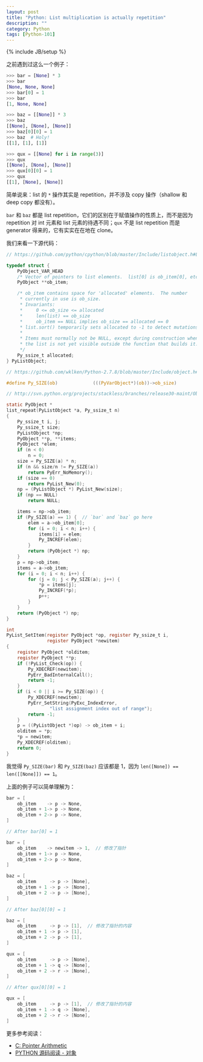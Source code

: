 ```yaml
---
layout: post
title: "Python: List multiplication is actually repetition"
description: ""
category: Python
tags: [Python-101]
---
```

{% include JB/setup %}

之前遇到过这么一个例子：

```python
>>> bar = [None] * 3
>>> bar
[None, None, None]
>>> bar[0] = 1
>>> bar
[1, None, None]
```

```python
>>> baz = [[None]] * 3
>>> baz
[[None], [None], [None]]
>>> baz[0][0] = 1
>>> baz  # Holy!
[[1], [1], [1]]
```

```python
>>> qux = [[None] for i in range(3)]
>>> qux
[[None], [None], [None]]
>>> qux[0][0] = 1
>>> qux
[[1], [None], [None]]
```

简单说来：list 的 `*` 操作其实是 repetition，并不涉及 copy 操作（shallow 和 deep copy 都没有）。

`bar` 和 `baz` 都是 list repetition，它们的区别在于赋值操作的性质上，而不是因为 repetition 对 int 元素和 list 元素的待遇不同；`qux` 不是 list repetition 而是 generator 得来的，它有实实在在地在 clone。

我们来看一下源代码：

```c
// https://github.com/python/cpython/blob/master/Include/listobject.h#L23

typedef struct {
    PyObject_VAR_HEAD
    /* Vector of pointers to list elements.  list[0] is ob_item[0], etc. */
    PyObject **ob_item;

    /* ob_item contains space for 'allocated' elements.  The number
     * currently in use is ob_size.
     * Invariants:
     *     0 <= ob_size <= allocated
     *     len(list) == ob_size
     *     ob_item == NULL implies ob_size == allocated == 0
     * list.sort() temporarily sets allocated to -1 to detect mutations.
     *
     * Items must normally not be NULL, except during construction when
     * the list is not yet visible outside the function that builds it.
     */
    Py_ssize_t allocated;
} PyListObject;
```

```c
// https://github.com/wklken/Python-2.7.8/blob/master/Include/object.h#L124

#define Py_SIZE(ob)             (((PyVarObject*)(ob))->ob_size)
```

```c
// http://svn.python.org/projects/stackless/branches/release30-maint/Objects/listobject.c

static PyObject *
list_repeat(PyListObject *a, Py_ssize_t n)
{
	Py_ssize_t i, j;
	Py_ssize_t size;
	PyListObject *np;
	PyObject **p, **items;
	PyObject *elem;
	if (n < 0)
		n = 0;
	size = Py_SIZE(a) * n;
	if (n && size/n != Py_SIZE(a))
		return PyErr_NoMemory();
	if (size == 0)
		return PyList_New(0);
	np = (PyListObject *) PyList_New(size);
	if (np == NULL)
		return NULL;

	items = np->ob_item;
	if (Py_SIZE(a) == 1) {  // `bar` and `baz` go here
		elem = a->ob_item[0];
		for (i = 0; i < n; i++) {
			items[i] = elem;
			Py_INCREF(elem);
		}
		return (PyObject *) np;
	}
	p = np->ob_item;
	items = a->ob_item;
	for (i = 0; i < n; i++) {
		for (j = 0; j < Py_SIZE(a); j++) {
			*p = items[j];
			Py_INCREF(*p);
			p++;
		}
	}
	return (PyObject *) np;
}

int
PyList_SetItem(register PyObject *op, register Py_ssize_t i,
               register PyObject *newitem)
{
	register PyObject *olditem;
	register PyObject **p;
	if (!PyList_Check(op)) {
		Py_XDECREF(newitem);
		PyErr_BadInternalCall();
		return -1;
	}
	if (i < 0 || i >= Py_SIZE(op)) {
		Py_XDECREF(newitem);
		PyErr_SetString(PyExc_IndexError,
				"list assignment index out of range");
		return -1;
	}
	p = ((PyListObject *)op) -> ob_item + i;
	olditem = *p;
	*p = newitem;
	Py_XDECREF(olditem);
	return 0;
}
```

我觉得 `Py_SIZE(bar)` 和 `Py_SIZE(baz)` 应该都是 1，因为 `len([None]) == len([[None]]) == 1`。

上面的例子可以简单理解为：

```c
bar = [
    ob_item    -> p -> None,
    ob_item + 1-> p -> None,
    ob_item + 2-> p -> None,
]

// After bar[0] = 1

bar = [
    ob_item    -> newitem -> 1,  // 修改了指针
    ob_item + 1-> p -> None,
    ob_item + 2-> p -> None,
]
```

```c
baz = [
    ob_item     -> p -> [None],
    ob_item + 1 -> p -> [None],
    ob_item + 2 -> p -> [None],
]

// After baz[0][0] = 1

baz = [
    ob_item     -> p -> [1],  // 修改了指针的内容
    ob_item + 1 -> p -> [1],
    ob_item + 2 -> p -> [1],
]
```

```c
qux = [
    ob_item     -> p -> [None],
    ob_item + 1 -> q -> [None],
    ob_item + 2 -> r -> [None],
]

// After qux[0][0] = 1

qux = [
    ob_item     -> p -> [1],  // 修改了指针的内容
    ob_item + 1 -> q -> [None],
    ob_item + 2 -> r -> [None],
]
```

更多参考阅读：

- [C: Pointer Arithmetic](/c/2015/03/20/c-pointer-arithmetic)
- [PYTHON 源码阅读 - 对象](http://www.wklken.me/posts/2014/08/05/python-source-object.html)